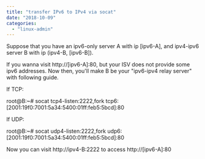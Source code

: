 ```yaml
---
title: "transfer IPv6 to IPv4 via socat"
date: "2018-10-09"
categories: 
  - "linux-admin"
---
```


Suppose that you have an ipv6-only server A with ip \[ipv6-A\], and ipv4-ipv6 server B with ip (ipv4-B, \[ipv6-B\]).

If you wanna visit http://\[ipv6-A\]:80, but your ISV does not provide some ipv6 addresses. Now then, you'll make B be your "ipv6-ipv4 relay server" with following guide.

If TCP:

root@B:~# socat tcp4-listen:2222,fork tcp6:\[2001:19f0:7001:5a34:5400:01ff:feb5:5bcd\]:80

If UDP:

root@B:~# socat udp4-listen:2222,fork udp6:\[2001:19f0:7001:5a34:5400:01ff:feb5:5bcd\]:80

Now you can visit http://ipv4-B:2222 to access http://\[ipv6-A\]:80

